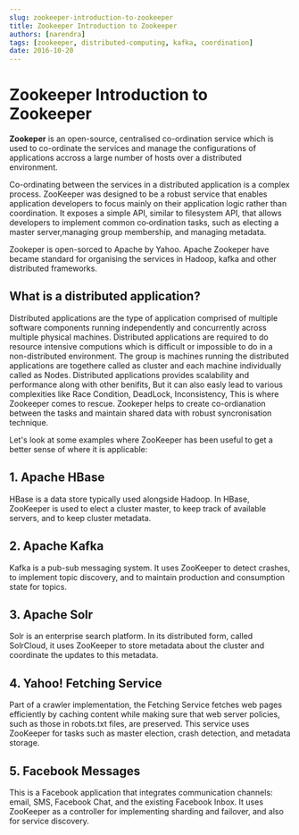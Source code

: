 ```yaml
---
slug: zookeeper-introduction-to-zookeeper
title: Zookeeper Introduction to Zookeeper
authors: [narendra]
tags: [zookeeper, distributed-computing, kafka, coordination]
date: 2016-10-20
---
```


# Zookeeper Introduction to Zookeeper

**Zookeper** is an open-source, centralised co-ordination service which is used to co-ordinate the services and manage the configurations of applications accross a large number of hosts over a distributed environment.

Co-ordinating between the services in a distributed application is a complex process. ZooKeeper was designed to be a robust service that enables application developers to focus mainly on their  application logic rather than coordination. It exposes a simple API, similar to filesystem API, that allows developers to implement common co‐ordination tasks, such as electing a master server,managing group membership, and managing metadata.

Zookeper is open-sorced to Apache by Yahoo. Apache Zookeper have became standard for organising the services in Hadoop, kafka and other distributed frameworks.

<!-- truncate -->

## What is a distributed application?

Distributed applications are the type of application comprised of multiple software components running independently and concurrently across multiple physical machines. Distributed applications are required to do resource intensive computions which is difficult or impossible to do in a non-distributed environment. The group is machines running the distributed applications are togethere called as cluster and each machine individually called as Nodes. Distributed applications provides scalability and performance along with other benifits, But it can also easly lead to various complexities like Race Condition, DeadLock, Inconsistency, This is where Zookeeper comes to rescue. Zookeper helps to create co-ordianation between the tasks and maintain shared data with robust syncronisation technique.

Let's look at some examples where ZooKeeper has been useful to get a better sense of where it is applicable:

## 1. Apache HBase
HBase is a data store typically used alongside Hadoop. In HBase, ZooKeeper is used to  elect  a  cluster  master,  to  keep  track  of  available  servers,  and  to  keep  cluster metadata.

## 2. Apache Kafka
Kafka is a pub-sub messaging system. It uses ZooKeeper to detect crashes, to implement topic discovery, and to maintain production and consumption state for topics.

## 3. Apache Solr
Solr is an enterprise search platform. In its distributed form, called SolrCloud, it uses ZooKeeper to store metadata about the cluster and coordinate the updates to this metadata.

## 4. Yahoo! Fetching Service
Part of a crawler implementation, the Fetching Service  fetches web pages efficiently by  caching content while making sure that web server policies, such as those in robots.txt files, are preserved. This service uses ZooKeeper for tasks such as master election, crash detection, and metadata storage.

## 5. Facebook Messages
This is a Facebook application that integrates communication channels: email, SMS, Facebook Chat, and the existing Facebook Inbox. It uses ZooKeeper as a controller for implementing sharding and failover, and also for service discovery.
